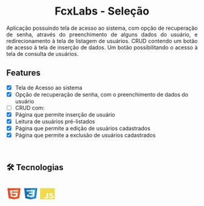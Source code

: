 <h1 align="center">FcxLabs - Seleção</h1>

<p align="justify"> Aplicação possuindo tela de acesso ao sistema, com opção de recuperação de senha,
através do preenchimento de alguns dados do usuário, e redirecionamento à tela de listagem de usuários.
CRUD contendo um botão de acesso à tela de inserção de dados.
Um botão possibilitando o acesso à tela de consulta de usuários.</p>
<h2> Features </h2>

- [x] Tela de Acesso ao sistema
- [x] Opção de recuperação de senha, com o preenchimento de dados do usuário
- [ ] CRUD com:
- [x] Página que permite inserção de usuário
- [x] Leitura de usuários pré-listados
- [x] Página que permite a edição de usuários cadastrados
- [x] Página que permite a exclusão de usuários cadastrados
<br>
<h2>🛠 Tecnologias</h2>
<div style="display: inline-block"><br>
  <img align="center" alt="HTML" height="30" width="40" src="https://raw.githubusercontent.com/devicons/devicon/master/icons/html5/html5-original.svg">
  <img align="center" alt="CSS" height="30" width="40" src="https://raw.githubusercontent.com/devicons/devicon/master/icons/css3/css3-original.svg">  
  <img align="center" alt="Js" height="30" width="40" src="https://raw.githubusercontent.com/devicons/devicon/master/icons/javascript/javascript-plain.svg">    
</div>
